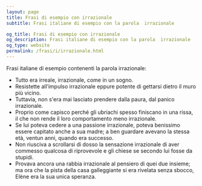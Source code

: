 ```yaml
---
layout: page
title: Frasi di esempio con irrazionale 
subtitle: Frasi italiane di esempio con la parola  irrazionale

og_title: Frasi di esempio con irrazionale 
og_description: Frasi italiane di esempio con la parola  irrazionale
og_type: website
permalink: /frasi/i/irrazionale.html
---
```


Frasi italiane di esempio contenenti la parola irrazionale:


- Tutto era irreale, irrazionale, come in un sogno.
- Resistette all’impulso irrazionale eppure potente di gettarsi dietro il muro più vicino.
- Tuttavia, non s'era mai lasciato prendere dalla paura, dal panico irrazionale.
- Proprio come capisco perché gli ubriachi spesso finiscano in una rissa, il che non rende il loro comportamento meno irrazionale.
- Se lui poteva cedere a una passione irrazionale, poteva benissimo essere capitato anche a sua madre; a ben guardare avevano la stessa età, ventun anni, quando era successo.
- Non riusciva a scrollarsi di dosso la sensazione irrazionale di aver commesso qualcosa di riprovevole e gli chiese se secondo lui fosse da stupidi.
- Provava ancora una rabbia irrazionale al pensiero di quei due insieme; ma ora che la pista della casa galleggiante si era rivelata senza sbocco, Elène era la sua unica speranza.
